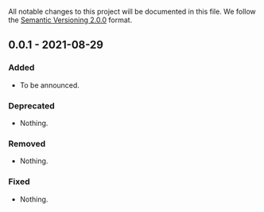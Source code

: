 All notable changes to this project will be documented in this file.
We follow the [Semantic Versioning 2.0.0](http://semver.org/) format.

## 0.0.1 - 2021-08-29

### Added

- To be announced.

### Deprecated

- Nothing.

### Removed

- Nothing.

### Fixed

- Nothing.
